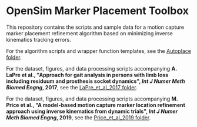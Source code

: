 # OpenSim Marker Placement Toolbox
This repository contains the scripts and sample data for a motion capture marker placement refinement algorithm based on minimizing inverse kinematics tracking errors. 

For the algorithm scripts and wrapper function templates, see the [Autoplace folder](Autoplace).

For the dataset, figures, and data processing scripts accompanying **A. LaPre et al., "Approach for gait analysis in persons with limb loss including residuum and prosthesis socket dynamics", ***Int J Numer Meth Biomed Engng***, 2017**, see the [LaPre_et_al_2017 folder](LaPre_et_al_2017).

For the dataset, figures, and data processing scripts accompanying **M. Price et al., "A model-based motion capture marker location refinement approach using inverse kinematics from dynamic trials", ***Int J Numer Meth Biomed Engng***, 2019**, see the [Price_et_al_2019 folder](Price_et_al_2019).


